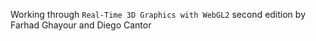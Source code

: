 Working through
`Real-Time 3D Graphics with WebGL2` second edition
by Farhad Ghayour and Diego Cantor

